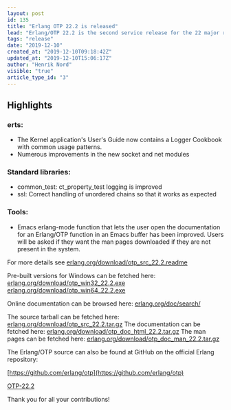 ```yaml
---
layout: post
id: 135
title: "Erlang OTP 22.2 is released"
lead: "Erlang/OTP 22.2 is the second service release for the 22 major release with mostly bugfixes and improvements"
tags: "release"
date: "2019-12-10"
created_at: "2019-12-10T09:18:42Z"
updated_at: "2019-12-10T15:06:17Z"
author: "Henrik Nord"
visible: "true"
article_type_id: "3"
---
```


## Highlights

### erts:
* The Kernel application's User's Guide now contains a Logger Cookbook with common usage patterns.
* Numerous improvements in the new socket and net modules

### Standard libraries:
* common_test: ct_property_test logging is improved
* ssl: Correct handling of unordered chains so that it works as expected

### Tools:
* Emacs erlang-mode function that lets the user open the documentation for an Erlang/OTP function in an Emacs buffer has been improved. Users will be asked if they want the man pages downloaded if they are not present in the system.

For more details see
[erlang.org/download/otp_src_22.2.readme](https://erlang.org/download/otp_src_22.2.readme)

Pre-built versions for Windows can be fetched here:
[erlang.org/download/otp_win32_22.2.exe](http://erlang.org/download/otp_win32_22.2.exe)
[erlang.org/download/otp_win64_22.2.exe](http://erlang.org/download/otp_win64_22.2.exe)

Online documentation can be browsed here:
[erlang.org/doc/search/](http://erlang.org/doc/search/)

The source tarball can be fetched here:
[erlang.org/download/otp_src_22.2.tar.gz](http://erlang.org/download/otp_src_22.2.tar.gz)
 The documentation can be fetched here:
[erlang.org/download/otp_doc_html_22.2.tar.gz](http://erlang.org/download/otp_doc_html_22.2.tar.gz)
 The man pages can be fetched here:
[erlang.org/download/otp_doc_man_22.2.tar.gz](http://erlang.org/download/otp_doc_man_22.2.tar.gz)

The Erlang/OTP source can also be found at GitHub on the official Erlang repository:

[https://github.com/erlang/otp](https://github.com/erlang/otp)

[OTP-22.2](https://github.com/erlang/otp/releases/tag/OTP-22.2)

Thank you for all your contributions!

